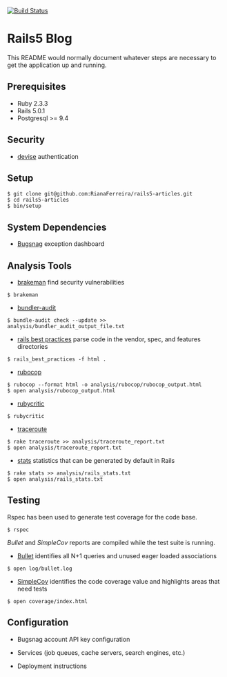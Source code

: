 [![Build Status](https://travis-ci.org/RianaFerreira/rails5-articles.svg?branch=master)](https://travis-ci.org/RianaFerreira/rails5-articles)

# Rails5 Blog

This README would normally document whatever steps are necessary to get the
application up and running.

## Prerequisites
* Ruby 2.3.3
* Rails 5.0.1
* Postgresql >= 9.4

## Security
* [devise](https://github.com/plataformatec/devise) authentication

## Setup
```shell
$ git clone git@github.com:RianaFerreira/rails5-articles.git
$ cd rails5-articles
$ bin/setup
```

## System Dependencies
* [Bugsnag](https://app.bugsnag.com/private-22/rails/errors?openModal=project-access) exception dashboard

## Analysis Tools
* [brakeman](https://github.com/presidentbeef/brakeman) find security vulnerabilities
```shell
$ brakeman
```
* [bundler-audit](https://github.com/rubysec/bundler-audit)
```shell
$ bundle-audit check --update >> analysis/bundler_audit_output_file.txt
```
* [rails best practices](https://github.com/railsbp/rails_best_practices) parse code in the vendor, spec, and features directories
```shell
$ rails_best_practices -f html .
```
* [rubocop](https://github.com/bbatsov/rubocop)
```shell
$ rubocop --format html -o analysis/rubocop/rubocop_output.html
$ open analysis/rubocop_output.html
```
* [rubycritic](https://github.com/whitesmith/rubycritic)
```shell
$ rubycritic
```
* [traceroute](https://github.com/amatsuda/traceroute)
```shell
$ rake traceroute >> analysis/traceroute_report.txt
$ open analysis/traceroute_report.txt
```
* [stats](https://robots.thoughtbot.com/simple-test-metrics-in-your-rails-app-and-what-they) statistics that can be generated by default in Rails
```shell
$ rake stats >> analysis/rails_stats.txt
$ open analysis/rails_stats.txt
```

## Testing
Rspec has been used to generate test coverage for the code base.
```shell
$ rspec
```
*Bullet* and *SimpleCov* reports are compiled while the test suite is running.
* [Bullet](https://github.com/flyerhzm/bullet) identifies all N+1 queries and unused eager loaded associations
```shell
$ open log/bullet.log
```
* [SimpleCov](https://github.com/colszowka/simplecov) identifies the code coverage value and highlights areas that need tests
```shell
$ open coverage/index.html
```

## Configuration
* Bugsnag account API key configuration


* Services (job queues, cache servers, search engines, etc.)

* Deployment instructions
